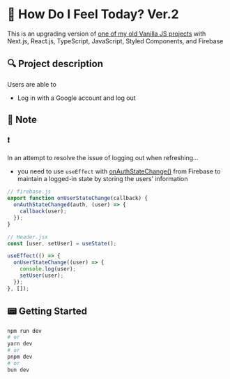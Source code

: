 # 📓 How Do I Feel Today? Ver.2

This is an upgrading version of [one of my old Vanilla JS projects](https://github.com/younghyun-bae/how-do-i-feel-today) with Next.js, React.js, TypeScript, JavaScript, Styled Components, and Firebase

## 🔍 Project description

Users are able to

- Log in with a Google account and log out

## 🔨 Note

### ❗️

In an attempt to resolve the issue of logging out when refreshing...

- you need to use `useEffect` with [onAuthStateChange()](https://firebase.google.com/docs/auth/web/start#set_an_authentication_state_observer_and_get_user_data) from Firebase to maintain a logged-in state by storing the users' information

```jsx
// firebase.js
export function onUserStateChange(callback) {
  onAuthStateChanged(auth, (user) => {
    callback(user);
  });
}

// Header.jsx
const [user, setUser] = useState();

useEffect(() => {
  onUserStateChange((user) => {
    console.log(user);
    setUser(user);
  });
}, []);
```

## 📟 Getting Started

```bash
npm run dev
# or
yarn dev
# or
pnpm dev
# or
bun dev
```
